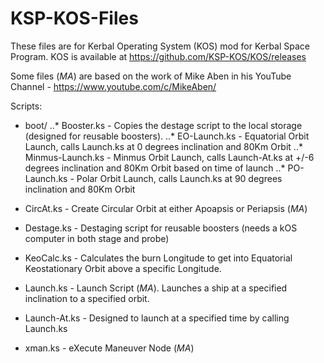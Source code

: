 # KSP-KOS-Files
These files are for Kerbal Operating System (KOS) mod for Kerbal Space Program. KOS is available at https://github.com/KSP-KOS/KOS/releases

Some files (*MA*) are based on the work of Mike Aben in his YouTube Channel - https://www.youtube.com/c/MikeAben/

Scripts:
* boot/
..* Booster.ks - Copies the destage script to the local storage (designed for reusable boosters).
..* EO-Launch.ks - Equatorial Orbit Launch, calls Launch.ks at 0 degrees inclination and 80Km Orbit
..* Minmus-Launch.ks - Minmus Orbit Launch, calls Launch-At.ks at +/-6 degrees inclination and 80Km Orbit based on time of launch
..* PO-Launch.ks - Polar Orbit Launch, calls Launch.ks at 90 degrees inclination and 80Km Orbit

* CircAt.ks - Create Circular Orbit at either Apoapsis or Periapsis (*MA*)
* Destage.ks - Destaging script for reusable boosters (needs a kOS computer in both stage and probe)
* KeoCalc.ks - Calculates the burn Longitude to get into Equatorial Keostationary Orbit above a specific Longitude.
* Launch.ks - Launch Script (*MA*). Launches a ship at a specified inclination to a specified orbit.
* Launch-At.ks - Designed to launch at a specified time by calling Launch.ks
* xman.ks - eXecute Maneuver Node (*MA*)
